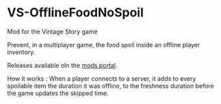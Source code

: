 # VS-OfflineFoodNoSpoil
Mod for the Vintage Story game

Prevent, in a multiplayer game, the food spoil inside an offline player inventory.

Releases available oln the [mods portal](https://mods.vintagestory.at/offlinefoodnospoil).

How it works : When a player connects to a server, it adds to every spoilable item the duration it was offline, to the freshness duration before the game updates the skipped time.